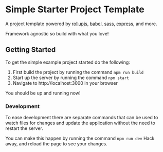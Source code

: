 # Simple Starter Project Template
A project template powered by [rollupjs](https://rollupjs.org/guide/en), [babel](https://babeljs.io), [sass](https://sass-lang.com), [express](https://expressjs.com), and more.

Framework agnostic so build with what you love!

## Getting Started
To get the simple example project started do the following:
1. First build the project by running the command `npm run build`
2. Start up the server by running the command `npm start`
3. Navigate to http://localhost:3000 in your browser

You should be up and running now!

### Development
To ease development there are separate commands that can be used to watch files for changes and update the application without the need to restart the server.
 
You can make this happen by running the command `npm run dev`
Hack away, and reload the page to see your changes.